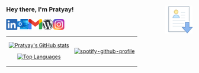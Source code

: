 <h3>
<a href="https://drive.google.com/file/d/1zHMWjJejlKPRPI1BPYNZA5M60720qhN6/view?usp=sharing">
  <img align="right" title="Download Resume" alt="Resume" width="75px" src="https://raw.githubusercontent.com/Arkeyve/arkeyve/main/assets/resume.png" />
</a>  Hey there, I'm Pratyay! 
  </h3>

<a href="https://www.linkedin.com/in/pratyay-amrit/">
  <img align="left" alt="LinkedIn" width="30px" src="https://raw.githubusercontent.com/Arkeyve/arkeyve/main/assets/linkedin.png" />
</a>
<a href="mailto:p.amrit@live.com">
  <img align="left" alt="Email" width="30px" src="https://raw.githubusercontent.com/Arkeyve/arkeyve/main/assets/outlook.svg" />
</a>
<a href="mailto:yay.amrit@gmail.com">
  <img align="left" alt="Email" width="37px" src="https://raw.githubusercontent.com/Arkeyve/arkeyve/main/assets/gmail.svg" />
</a>
<a href="https://arkeyve.wordpress.com/">
  <img align="left" alt="WordPress" width="30px" src="https://raw.githubusercontent.com/Arkeyve/arkeyve/main/assets/wordpress.png" />
</a>
<a href="https://www.instagram.com/arkeyve/">
  <img align="left" alt="Instagram" width="30px" src="https://raw.githubusercontent.com/Arkeyve/arkeyve/main/assets/instagram.png" />
</a>


<br />

#### 

##

<table align="center">
  <tr>
    <td align="center">



[![Pratyay's GitHub stats](https://github-readme-stats.vercel.app/api?username=arkeyve&show_icons=true&theme=dark&count_private=true)](https://github.com/anuraghazra/github-readme-stats)
     
      
[![Top Languages](https://github-readme-stats.vercel.app/api/top-langs/?username=arkeyve&theme=dark&hide=jupyter%20notebook&layout=compact)](https://github.com/anuraghazra/github-readme-stats)
    </td>
    <td>
      [![spotify-github-profile](https://spotify-github-profile.vercel.app/api/view?uid=r3mmvdzsfcpzu3cwky3jcnrl1&cover_image=true&theme=default)](https://github.com/kittinan/spotify-github-profile)
    </td>
  </tr>
 </table>

